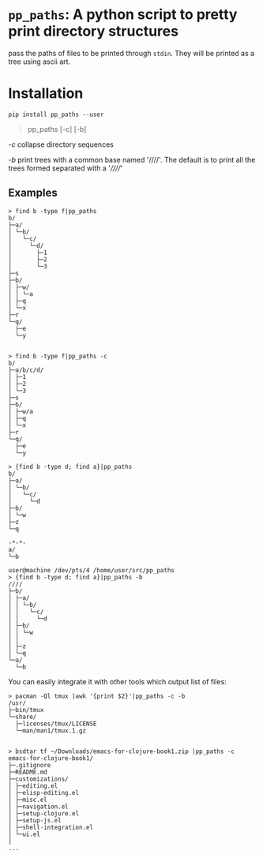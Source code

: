 # `pp_paths`: A python script to pretty print directory structures

pass the paths of files to be printed through `stdin`. They will be printed as a tree using ascii art.

# Installation

    pip install pp_paths --user

> pp_paths [-c] [-b]

*-c* collapse directory sequences

*-b* print trees with a common base named '////'. The default is to print all the
    trees formed separated with a '*////*'

## Examples

    > find b -type f|pp_paths
    b/
    ├─a/
    │ └─b/
    │   └─c/
    │     └─d/
    │       ├─1
    │       ├─2
    │       └─3
    ├─s
    ├─b/
    │ ├─w/
    │ │ └─a
    │ ├─q
    │ └─x
    ├─r
    └─q/
      ├─e
      └─y


    > find b -type f|pp_paths -c
    b/
    ├─a/b/c/d/
    │ ├─1
    │ ├─2
    │ └─3
    ├─s
    ├─b/
    │ ├─w/a
    │ ├─q
    │ └─x
    ├─r
    └─q/
      ├─e
      └─y

    > {find b -type d; find a}|pp_paths
    b/
    ├─a/
    │ └─b/
    │   └─c/
    │     └─d
    ├─b/
    │ └─w
    ├─z
    └─q
    
    -*-*-
    a/
    └─b
    
    user@machine /dev/pts/4 /home/user/src/pp_paths
    > {find b -type d; find a}|pp_paths -b
    ////
    ├─b/
    │ ├─a/
    │ │ └─b/
    │ │   └─c/
    │ │     └─d
    │ ├─b/
    │ │ └─w
    │ │
    │ ├─z
    │ └─q
    └─a/
      └─b

You can easily integrate it with other tools which output list of files:

    > pacman -Ql tmux |awk '{print $2}'|pp_paths -c -b
    /usr/
    ├─bin/tmux
    └─share/
      ├─licenses/tmux/LICENSE
      └─man/man1/tmux.1.gz


    > bsdtar tf ~/Downloads/emacs-for-clojure-book1.zip |pp_paths -c
    emacs-for-clojure-book1/
    ├─.gitignore
    ├─README.md
    ├─customizations/
    │ ├─editing.el
    │ ├─elisp-editing.el
    │ ├─misc.el
    │ ├─navigation.el
    │ ├─setup-clojure.el
    │ ├─setup-js.el
    │ ├─shell-integration.el
    │ └─ui.el
    │
    ...
